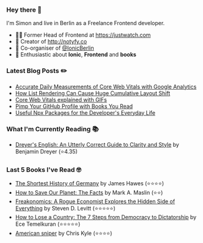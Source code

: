 ### Hey there 👋

I'm Simon and live in Berlin as a Freelance Frontend developer.

* 👨‍💻 Former Head of Frontend at https://justwatch.com
* 🔔 Creator of http://notyfy.co
* 📅 Co-organiser of [@IonicBerlin](https://twitter.com/IonicBerlin)
* 🥰 Enthusiastic about **Ionic**, **Frontend** and **books**

### Latest Blog Posts ✏️
<!-- BLOG-POST-LIST:START -->
- [Accurate Daily Measurements of Core Web Vitals with Google Analytics](https://wicki.io/posts/2021-08-accurate-core-web-vitals-measurements/)
- [How List Rendering Can Cause Huge Cumulative Layout Shift](https://wicki.io/posts/2021-07-list-rendering-cls/)
- [Core Web Vitals explained with GIFs](https://wicki.io/posts/2021-07-core-web-vitals/)
- [Pimp Your GitHub Profile with Books You Read](https://wicki.io/posts/2021-04-goodreads-workflow-for-github-actions/)
- [Useful Npx Packages for the Developer's Everyday Life](https://wicki.io/posts/2021-02-useful-npx-packages/)
<!-- BLOG-POST-LIST:END -->

### What I'm Currently Reading 📚
<!-- GOODREADS-LIST:START -->
- [Dreyer's English: An Utterly Correct Guide to Clarity and Style](https://www.goodreads.com/review/show/2926200854?utm_medium=api&utm_source=rss) by Benjamin Dreyer (⭐️4.35)
<!-- GOODREADS-LIST:END -->

### Last 5 Books I've Read 🤓
<!-- GOODREADS-READ-LIST:START -->
- [The Shortest History of Germany](https://www.goodreads.com/review/show/4130231977?utm_medium=api&utm_source=rss) by James Hawes (⭐⭐⭐⭐)
- [How to Save Our Planet: The Facts](https://www.goodreads.com/review/show/3994089687?utm_medium=api&utm_source=rss) by Mark A. Maslin (⭐⭐)
- [Freakonomics: A Rogue Economist Explores the Hidden Side of Everything](https://www.goodreads.com/review/show/2697048210?utm_medium=api&utm_source=rss) by Steven D. Levitt (⭐⭐⭐⭐⭐)
- [How to Lose a Country: The 7 Steps from Democracy to Dictatorship](https://www.goodreads.com/review/show/4047731802?utm_medium=api&utm_source=rss) by Ece Temelkuran (⭐⭐⭐⭐⭐)
- [American sniper](https://www.goodreads.com/review/show/3255426902?utm_medium=api&utm_source=rss) by Chris Kyle (⭐⭐⭐⭐)
<!-- GOODREADS-READ-LIST:END -->
